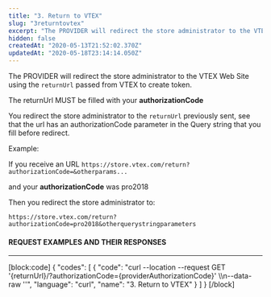 ```yaml
---
title: "3. Return to VTEX"
slug: "3returntovtex"
excerpt: "The PROVIDER will redirect the store administrator to the VTEX Web Site."
hidden: false
createdAt: "2020-05-13T21:52:02.370Z"
updatedAt: "2020-05-18T23:14:14.050Z"
---
```

The PROVIDER will redirect the store administrator to the VTEX Web Site using the `returnUrl` passed from VTEX to create token.

The returnUrl MUST be filled with your **authorizationCode**

You redirect the store administrator to the `returnUrl` previously sent, see that the url has an authorizationCode parameter in the Query string that you fill before redirect.

Example:  

If you receive an URL  `https://store.vtex.com/return?authorizationCode=&otherparams...`

and your **authorizationCode** was pro2018

Then you redirect the store administrator to:

`https://store.vtex.com/return?authorizationCode=pro2018&otherquerystringparameters`



#### REQUEST EXAMPLES AND THEIR RESPONSES
---
[block:code]
{
  "codes": [
    {
      "code": "curl --location --request GET '{returnUrl}/?authorizationCode={providerAuthorizationCode}' \\\n--data-raw ''",
      "language": "curl",
      "name": "3. Return to VTEX"
    }
  ]
}
[/block]